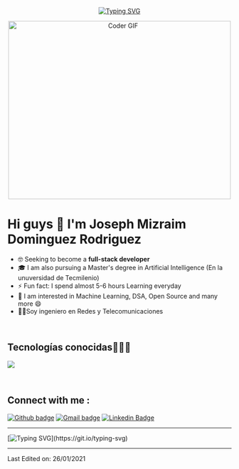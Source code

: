 <p align="center">
<a href="https://git.io/typing-svg"><img src="https://readme-typing-svg.demolab.com?font=Georgia&weight=800&pause=1000&size=33&color=042D5E&width=370&height=100&lines=Hi+%2C+I'm+Joseph+%F0%9F%91%8B" alt="Typing SVG" /></a>
</p>
 
<p align="center">

  <img src="https://media.giphy.com/media/SWoSkN6DxTszqIKEqv/giphy.gif" alt="Coder GIF" width="500" height="400">
  
</p>

# Hi guys 👋  I'm Joseph Mizraim Dominguez Rodriguez




- 🤓 Seeking to become a **full-stack developer**
- 🎓 I am also pursuing a Master's degree in Artificial Intelligence (En la unuversidad de Tecmilenio)
- ⚡  Fun fact: I spend almost 5-6 hours Learning everyday
- 👀 I am interested in Machine Learning, DSA, Open Source and many more 😄
- 👨‍🔧Soy ingeniero en Redes y Telecomunicaciones
 


<!--Intro end-->
  </p>
<br>

<h2 >Tecnologías conocidas👨🏻‍💻</h2>
<!--tech stack icons-->
<p align="left">
  <a href="https://skillicons.dev">
    <img src="https://skillicons.dev/icons?i=androidstudio,kotlin,flutter,react,javascript,php,matlab,mongodb,dart,nginx,npm,tensorflow,threejs,windows,yarn,py,arduino,tailwind,css,html,js,nodejs,mysql,sqlite,firebase,gtk,git,github,docker,materialui,postman,vue,next,vscode,bash,linux,ubuntu,kali linux,debian,ai,ps&perline=12" />
  </a>
</p>
<br>

<!--contact me -->
Connect with me :
----
[![Github badge](https://img.shields.io/badge/Solojosep05-100000?style=for-the-badge&logo=github&logoColor=white)](https://github.com/solojoseph05) [![Gmail badge](https://img.shields.io/badge/josep_mizraim@hotmail.com-c5221f?style=for-the-badge&logo=gmail&logoColor=white)](mailto:josep_mizraim@hotmail.com) [![Linkedin Badge](https://img.shields.io/badge/-Joseph_Dominguez-blue?style=flat-square&logo=Linkedin&logoColor=white&link=https://www.linkedin.com/in/joseph-mizraim-dom%C3%ADnguez-rodr%C3%ADguez-1837b21a6/)](https://www.linkedin.com/in/joseph-mizraim-dom%C3%ADnguez-rodr%C3%ADguez-1837b21a6/)

---

[![Typing SVG](https://readme-typing-svg.herokuapp.com?font=Ubuntu&color=%230EAA20&vCenter=true&lines=Thanks+for+visiting!+You're+welcome!)](https://git.io/typing-svg)



----


Last Edited on: 26/01/2021
